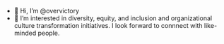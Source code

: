 - 👋 Hi, I’m @overvictory
- 👀 I’m interested in diversity, equity, and inclusion and organizational culture transformation initiatives. I look forward to connnect with like-minded people.

<!---
overvictory/overvictory is a ✨ special ✨ repository because its `README.md` (this file) appears on your GitHub profile.
You can click the Preview link to take a look at your changes.
--->
